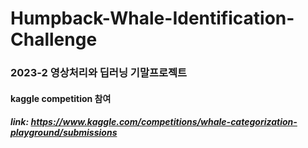 # Humpback-Whale-Identification-Challenge
### 2023-2 영상처리와 딥러닝 기말프로젝트
#### kaggle competition 참여 
##### link: https://www.kaggle.com/competitions/whale-categorization-playground/submissions
